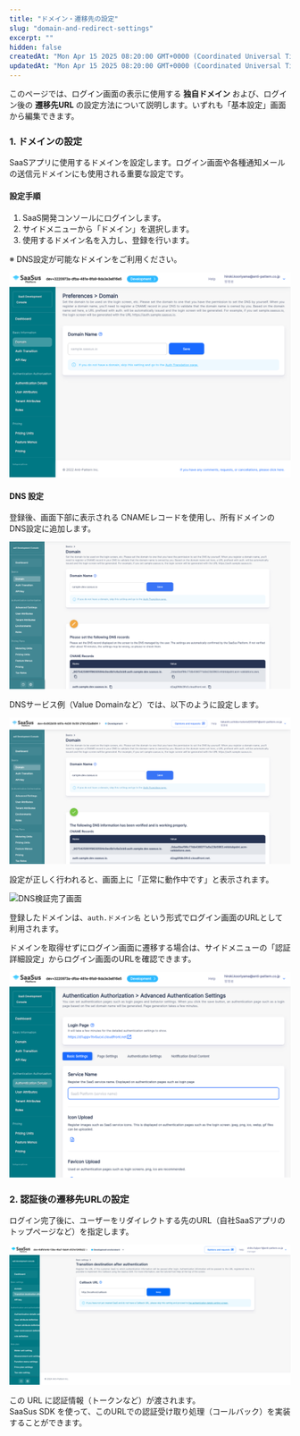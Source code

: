 ```yaml
---
title: "ドメイン・遷移先の設定"
slug: "domain-and-redirect-settings"
excerpt: ""
hidden: false
createdAt: "Mon Apr 15 2025 08:20:00 GMT+0000 (Coordinated Universal Time)"
updatedAt: "Mon Apr 15 2025 08:20:00 GMT+0000 (Coordinated Universal Time)"
---
```


このページでは、ログイン画面の表示に使用する **独自ドメイン** および、ログイン後の **遷移先URL** の設定方法について説明します。いずれも「基本設定」画面から編集できます。

### 1. ドメインの設定

SaaSアプリに使用するドメインを設定します。ログイン画面や各種通知メールの送信元ドメインにも使用される重要な設定です。

#### 設定手順

1. SaaS開発コンソールにログインします。
2. サイドメニューから「ドメイン」を選択します。
3. 使用するドメイン名を入力し、登録を行います。

※ DNS設定が可能なドメインをご利用ください。

![ドメイン入力画面](/ja/img/part-4/application-settings/domain-and-redirect-settings/domain-name-preference-01.png)

#### DNS 設定

登録後、画面下部に表示される CNAMEレコードを使用し、所有ドメインのDNS設定に追加します。

![CNAME表示](/ja/img/part-4/application-settings/domain-and-redirect-settings/domain-name-preference-02.png)

DNSサービス例（Value Domainなど）では、以下のように設定します。

![DNS設定例](/ja/img/part-4/application-settings/domain-and-redirect-settings/domain-name-preference-03.png)

設定が正しく行われると、画面上に「正常に動作中です」と表示されます。

![DNS検証完了画面](/ja/img/part-4/application-settings/domain-and-redirect-settings/domain-name-preference-04.png)

登録したドメインは、`auth.ドメイン名` という形式でログイン画面のURLとして利用されます。

ドメインを取得せずにログイン画面に遷移する場合は、サイドメニューの「認証詳細設定」からログイン画面のURLを確認できます。

![認証詳細設定メニュー](/ja/img/part-4/application-settings/basic-app-settings/authorization-screen-customize-01.png)

### 2. 認証後の遷移先URLの設定

ログイン完了後に、ユーザーをリダイレクトする先のURL（自社SaaSアプリのトップページなど）を指定します。

![遷移先URL設定画面](/ja/img/part-4/application-settings/domain-and-redirect-settings/authentication-preference-redirect-url.png)

この URL に認証情報（トークンなど）が渡されます。  
SaaSus SDK を使って、このURLでの認証受け取り処理（コールバック）を実装することができます。